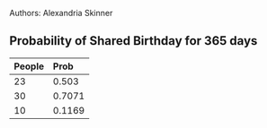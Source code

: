 Authors: Alexandria Skinner

## Probability of Shared Birthday for 365 days ##
| People | Prob   |
|:-------|:-------|
| 23     | 0.503  |
| 30     | 0.7071 |
| 10     | 0.1169 |
